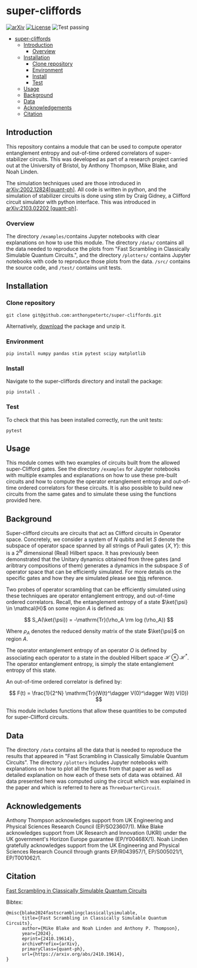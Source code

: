 
# super-cliffords


[![arXiv](https://img.shields.io/badge/arXiv-2410.19614-b31b1b.svg)](https://arxiv.org/abs/2410.19614)
[![License](https://img.shields.io/badge/License-BSD_3--Clause-blue.svg)](https://opensource.org/licenses/BSD-3-Clause)
![Test passing](https://img.shields.io/badge/Tests-passing-brightgreen.svg)

- [super-cliffords](#super-cliffords)
  - [Introduction](#introduction)
    - [Overview](#overview)
  - [Installation](#installation)
    - [Clone repository](#clone-repository)
    - [Environment](#environment)
    - [Install](#install)
    - [Test](#test)
  - [Usage](#usage)
  - [Background](#background)
  - [Data](#data)
  - [Acknowledgements](#acknowledgements)
  - [Citation](#citation)

## Introduction

This repository contains a module that can be used to compute operator entanglement entropy and out-of-time ordered correlators of super-stabilizer circuits.  This was developed as part of a research project carried out at the University of Bristol, by Anthony Thompson, Mike Blake, and Noah Linden.

The simulation techniques used are those introduced in [arXiv:2002.12824[quant-ph]](https://arxiv.org/abs/2002.12824). All code is written in python, and the simulation of stabilizer circuits is done using stim by Craig Gidney, a Clifford circuit simulator with python interface. This was introduced in [arXiv:2103.02202 [quant-ph]](https://arxiv.org/abs/2103.02202).

### Overview
The directory `/examples/`contains Jupyter notebooks with clear explanations on how to use this module. The directory `/data/` contains all the data needed to reproduce the plots from "Fast Scrambling in Classically Simulable Quantum Circuits.", and the directory `/plotters/` contains Jupyter notebooks with code to reproduce those plots from the data. `/src/` contains the source code, and `/test/` contains unit tests.


## Installation

### Clone repository

`git clone git@github.com:anthonypetertc/super-cliffords.git`

Alternatively, [download](https://github.com/anthonypetertc/super-cliffords/archive/refs/heads/main.zip) the package and unzip it.

### Environment

`pip install numpy pandas stim pytest scipy matplotlib`

### Install

Navigate to the super-cliffords directory and install the package:

`pip install .`

### Test

To check that this has been installed correctly, run the unit tests:

`pytest`

## Usage
This module comes with two examples of circuits built from the allowed super-Clifford gates. See the directory `/examples` for Jupyter notebooks with multiple examples and explanations on how to use these pre-built circuits and how to compute the operator entanglement entropy and out-of-time ordered correlators for these circuits. It is also possible to build new circuits from the same gates and to simulate these using the functions provided here.

## Background

Super-clifford circuits are circuits that act as Clifford circuits in Operator space. Concretely, we consider a system of $N$ qubits and let $S$ denote the subspace of operator space spanned by all strings of Pauli gates $\{X, Y\}$: this is a $2^N$ dimensional (Real) Hilbert space. It has previously been demonstrated that the Unitary dynamics obtained from three gates (and aribtrary compositions of them) generates a dynamics in the subspace $S$ of operator space that can be efficiently simulated. For more details on the specific gates and how they are simulated please see [this](https://arxiv.org/abs/2002.12824) reference.

Two probes of operator scrambling that can be efficiently simulated using these techniques are operator entanglement entropy, and out-of-time ordered correlators. Recall, the entanglement entropy of a state $\ket{\psi} \in \mathcal{H}$ on some region $A$ is defined as:

$$
S_A(\ket{\psi}) = -\mathrm{Tr}(\rho_A \rm log (\rho_A))
$$

Where $\rho_A$ denotes the reduced density matrix of the state $\ket{\psi}$ on region $A$.

The operator entanglement entropy of an operator $O$ is defined by associating each operator to a state in the doubled Hilbert space $\mathcal{H} \otimes \mathcal{H^*}$. The operator entanglement entropy, is simply the state entanglement entropy of this state.

An out-of-time ordered correlator is defined by:

$$
F(t) = \frac{1}{2^N} \mathrm{Tr}(W(t)^\dagger V(0)^\dagger W(t) V(0))
$$

This module includes functions that allow these quantities to be computed for super-Clifford circuits.


## Data
The directory `/data`  contains all the data that is needed to reproduce the results that appeared in "Fast Scrambling in Classically Simulable Quantum Circuits". The directory `/plotters` includes Jupyter notebooks with explanations on how to plot all the figures from that paper as well as detailed explanation on how each of these sets of data was obtained. All data presented here was computed using the circuit which was explained in the paper and which is referred to here as `ThreeQuarterCircuit`.

## Acknowledgements
Anthony Thompson acknowledges support from UK Engineering and Physical Sciences Research Council  (EP/SO23607/1). Mike Blake acknowledges support from UK Research and Innovation (UKRI) under the UK government's Horizon Europe guarantee (EP/Y00468X/1).  Noah Linden gratefully acknowledges support from the UK Engineering and Physical Sciences Research Council through grants EP/R043957/1, EP/S005021/1, EP/T001062/1.

## Citation

[Fast Scrambling in Classically Simulable Quantum Circuits](https://arxiv.org/abs/2410.19614)

Bibtex:

```
@misc{blake2024fastscramblingclassicallysimulable,
      title={Fast Scrambling in Classically Simulable Quantum Circuits},
      author={Mike Blake and Noah Linden and Anthony P. Thompson},
      year={2024},
      eprint={2410.19614},
      archivePrefix={arXiv},
      primaryClass={quant-ph},
      url={https://arxiv.org/abs/2410.19614},
}
```
